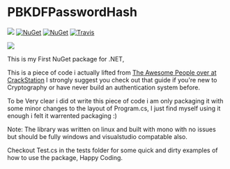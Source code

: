 PBKDFPasswordHash
========

<img src="http://img.shields.io/gratipay/setkeh.svg"> [![NuGet](https://img.shields.io/nuget/dt/PBKDFPassworrdHash.svg)](https://www.nuget.org/packages/PBKDFPassworrdHash)
[![NuGet](https://img.shields.io/nuget/v/PBKDFPassworrdHash.svg)](https://www.nuget.org/packages/PBKDFPassworrdHash)
[![Travis](https://img.shields.io/travis/setkeh/PBKDFPasswordHash.svg)](https://travis-ci.org/setkeh/PBKDFPasswordHash)

<img src="http://blob.setkeh.com/screenshots/screenshot-12.18.15-00.28.04.png">

This is my First NuGet package for .NET,

This is a piece of code i actually lifted from [The Awesome People over at CrackStation](https://crackstation.net/hashing-security.htm) I strongly suggest you check out that guide if you're new to Cryptography or have never build an authentication system before.

To be Very clear i did ot write this piece of code i am only packaging it with some minor changes to the layout of Program.cs, I just find myself using it enough i felt it warrented packaging :)

Note: The library was written on linux and built with mono with no issues but should be fully windows and visualstudio compatable also.

Checkout Test.cs in the tests folder for some quick and dirty examples of how to use the package, Happy Coding. 
